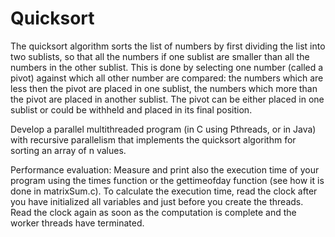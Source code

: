 # Quicksort

The quicksort algorithm sorts the list of numbers by first dividing the list into two sublists, so that all the numbers if one sublist are smaller than all the numbers in the other sublist. This is done by selecting one number (called a pivot) against which all other number are compared: the numbers which are less then the pivot are placed in one sublist, the numbers which more than the pivot are placed in another sublist. The pivot can be either placed in one sublist or could be withheld and placed in its final position. 

Develop a parallel multithreaded program (in C using Pthreads, or in Java) with recursive parallelism that implements the quicksort algorithm for sorting an array of n values. 

Performance evaluation: Measure and print also the execution time of your program using the times function or the gettimeofday function (see how it is done in matrixSum.c). To calculate the execution time, read the clock after you have initialized all variables and just before you create the threads. Read the clock again as soon as the computation is complete and the worker threads have terminated.